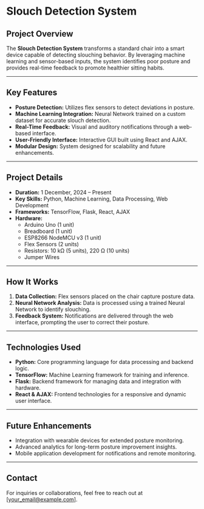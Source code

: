 # Slouch Detection System

## Project Overview
The **Slouch Detection System** transforms a standard chair into a smart device capable of detecting slouching behavior. By leveraging machine learning and sensor-based inputs, the system identifies poor posture and provides real-time feedback to promote healthier sitting habits.

---

## Key Features
- **Posture Detection:** Utilizes flex sensors to detect deviations in posture.
- **Machine Learning Integration:** Neural Network trained on a custom dataset for accurate slouch detection.
- **Real-Time Feedback:** Visual and auditory notifications through a web-based interface.
- **User-Friendly Interface:** Interactive GUI built using React and AJAX.
- **Modular Design:** System designed for scalability and future enhancements.

---

## Project Details
- **Duration:** 1 December, 2024 – Present
- **Key Skills:** Python, Machine Learning, Data Processing, Web Development
- **Frameworks:** TensorFlow, Flask, React, AJAX
- **Hardware:**
  - Arduino Uno (1 unit)
  - Breadboard (1 unit)
  - ESP8266 NodeMCU v3 (1 unit)
  - Flex Sensors (2 units)
  - Resistors: 10 kΩ (5 units), 220 Ω (10 units)
  - Jumper Wires

---

## How It Works
1. **Data Collection:** Flex sensors placed on the chair capture posture data.
2. **Neural Network Analysis:** Data is processed using a trained Neural Network to identify slouching.
3. **Feedback System:** Notifications are delivered through the web interface, prompting the user to correct their posture.

---

## Technologies Used
- **Python:** Core programming language for data processing and backend logic.
- **TensorFlow:** Machine Learning framework for training and inference.
- **Flask:** Backend framework for managing data and integration with hardware.
- **React & AJAX:** Frontend technologies for a responsive and dynamic user interface.

---

## Future Enhancements
- Integration with wearable devices for extended posture monitoring.
- Advanced analytics for long-term posture improvement insights.
- Mobile application development for notifications and remote monitoring.

---

## Contact
For inquiries or collaborations, feel free to reach out at [your_email@example.com].


